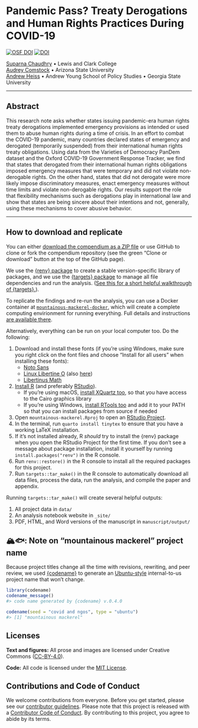 

<!-- README.md is generated from README.qmd. Please edit that file -->

# Pandemic Pass? Treaty Derogations and Human Rights Practices During COVID-19

<!-- badges: start -->

[![OSF
DOI](https://img.shields.io/badge/OSF-10.17605%2FOSF.IO%2FAQVNK-blue)](https://doi.org/10.17605/OSF.IO/AQVNK)
[![DOI](https://zenodo.org/badge/DOI/10.5281/zenodo.12817616.svg)](https://doi.org/10.5281/zenodo.12817616)
<!-- badges: end -->

[Suparna Chaudhry](https://www.suparnachaudhry.com/) • Lewis and Clark
College  
[Audrey Comstock](https://audreylcomstock.weebly.com/) • Arizona State
University  
[Andrew Heiss](https://www.andrewheiss.com/) • Andrew Young School of
Policy Studies • Georgia State University

------------------------------------------------------------------------

## Abstract

This research note asks whether states issuing pandemic-era human rights
treaty derogations implemented emergency provisions as intended or used
them to abuse human rights during a time of crisis. In an effort to
combat the COVID-19 pandemic, many countries declared states of
emergency and derogated (temporarily suspended) from their international
human rights treaty obligations. Using data from the Varieties of
Democracy PanDem dataset and the Oxford COVID-19 Government Response
Tracker, we find that states that derogated from their international
human rights obligations imposed emergency measures that were temporary
and did not violate non-derogable rights. On the other hand, states that
did not derogate were more likely impose discriminatory measures, enact
emergency measures without time limits and violate non-derogable rights.
Our results support the role that flexibility mechanisms such as
derogations play in international law and show that states are being
sincere about their intentions and not, generally, using these
mechanisms to cover abusive behavior.

------------------------------------------------------------------------

## How to download and replicate

You can either [download the compendium as a ZIP
file](./archive/main.zip) or use GitHub to clone or fork the compendium
repository (see the green “Clone or download” button at the top of the
GitHub page).

We use the [{renv}
package](https://rstudio.github.io/renv/articles/renv.html) to create a
stable version-specific library of packages, and we use the [{targets}
package](https://docs.ropensci.org/targets/) to manage all file
dependencies and run the analysis. ([See this for a short helpful
walkthrough of
{targets}.](https://books.ropensci.org/targets/walkthrough.html)).

To replicate the findings and re-run the analysis, you can use a Docker
container at
[`mountainous-mackerel-docker`](https://github.com/andrewheiss/mountainous-mackerel-docker),
which will create a complete computing envirionment for running
everything. Full details and instructions [are available
there](https://github.com/andrewheiss/mountainous-mackerel-docker).

Alternatively, everything can be run on your local computer too. Do the
following:

1.  Download and install these fonts (if you’re using Windows, make sure
    you right click on the font files and choose “Install for all users”
    when installing these fonts):
    - [Noto Sans](https://fonts.google.com/specimen/Noto+Sans)
    - [Linux Libertine
      O](https://www.cufonfonts.com/font/linux-libertine-o) (also
      [here](https://sourceforge.net/projects/linuxlibertine/))
    - [Libertinus Math](https://github.com/alerque/libertinus)
2.  [Install R](https://cloud.r-project.org/) (and preferably
    [RStudio](https://www.rstudio.com/products/rstudio/download/#download)).
    - If you’re using macOS, [install XQuartz
      too](https://www.xquartz.org/), so that you have access to the
      Cairo graphics library
    - If you’re using Windows, [install RTools
      too](https://cran.r-project.org/bin/windows/Rtools/) and add it to
      your PATH so that you can install packages from source if needed
3.  Open `mountainous-mackerel.Rproj` to open an [RStudio
    Project](https://r4ds.had.co.nz/workflow-projects.html).
4.  In the terminal, run `quarto install tinytex` to ensure that you
    have a working LaTeX installation.
5.  If it’s not installed already, R *should* try to install the {renv}
    package when you open the RStudio Project for the first time. If you
    don’t see a message about package installation, install it yourself
    by running `install.packages("renv")` in the R console.
6.  Run `renv::restore()` in the R console to install all the required
    packages for this project.
7.  Run `targets::tar_make()` in the R console to automatically download
    all data files, process the data, run the analysis, and compile the
    paper and appendix.

Running `targets::tar_make()` will create several helpful outputs:

1.  All project data in `data/`
2.  An analysis notebook website in `_site/`
3.  PDF, HTML, and Word versions of the manuscript in
    `manuscript/output/`

## 🏔️🐟: Note on “mountainous mackerel” project name

Because project titles change all the time with revisions, rewriting,
and peer review, we used [{codename}](http://svmiller.com/codename/) to
generate an [Ubuntu-style](https://wiki.ubuntu.com/DevelopmentCodeNames)
internal-to-us project name that won’t change.

``` r
library(codename)
codename_message()
#> code name generated by {codename} v.0.4.0

codename(seed = "covid and ngos", type = "ubuntu")
#> [1] "mountainous mackerel"
```

## Licenses

**Text and figures:** All prose and images are licensed under Creative
Commons ([CC-BY-4.0](http://creativecommons.org/licenses/by/4.0/)).

**Code:** All code is licensed under the [MIT License](LICENSE.md).

## Contributions and Code of Conduct

We welcome contributions from everyone. Before you get started, please
see our [contributor guidelines](CONTRIBUTING.md). Please note that this
project is released with a [Contributor Code of
Conduct](https://contributor-covenant.org/version/2/0/CODE_OF_CONDUCT.html).
By contributing to this project, you agree to abide by its terms.
